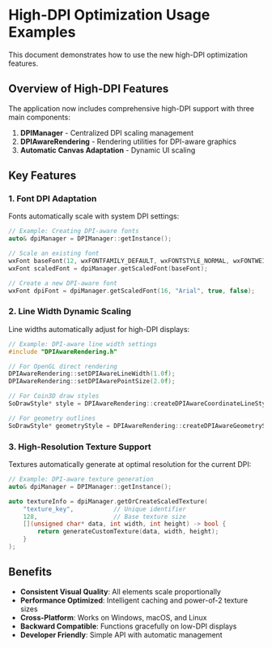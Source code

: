 # High-DPI Optimization Usage Examples

This document demonstrates how to use the new high-DPI optimization features.

## Overview of High-DPI Features

The application now includes comprehensive high-DPI support with three main components:

1. **DPIManager** - Centralized DPI scaling management
2. **DPIAwareRendering** - Rendering utilities for DPI-aware graphics  
3. **Automatic Canvas Adaptation** - Dynamic UI scaling

## Key Features

### 1. Font DPI Adaptation

Fonts automatically scale with system DPI settings:

```cpp
// Example: Creating DPI-aware fonts
auto& dpiManager = DPIManager::getInstance();

// Scale an existing font
wxFont baseFont(12, wxFONTFAMILY_DEFAULT, wxFONTSTYLE_NORMAL, wxFONTWEIGHT_NORMAL);
wxFont scaledFont = dpiManager.getScaledFont(baseFont);

// Create a new DPI-aware font
wxFont dpiFont = dpiManager.getScaledFont(16, "Arial", true, false);
```

### 2. Line Width Dynamic Scaling

Line widths automatically adjust for high-DPI displays:

```cpp
// Example: DPI-aware line width settings
#include "DPIAwareRendering.h"

// For OpenGL direct rendering
DPIAwareRendering::setDPIAwareLineWidth(1.0f);
DPIAwareRendering::setDPIAwarePointSize(2.0f);

// For Coin3D draw styles
SoDrawStyle* style = DPIAwareRendering::createDPIAwareCoordinateLineStyle(1.5f);

// For geometry outlines
SoDrawStyle* geometryStyle = DPIAwareRendering::createDPIAwareGeometryStyle(1.0f, false);
```

### 3. High-Resolution Texture Support

Textures automatically generate at optimal resolution for the current DPI:

```cpp
// Example: DPI-aware texture generation
auto& dpiManager = DPIManager::getInstance();

auto textureInfo = dpiManager.getOrCreateScaledTexture(
    "texture_key",           // Unique identifier
    128,                     // Base texture size
    [](unsigned char* data, int width, int height) -> bool {
        return generateCustomTexture(data, width, height);
    }
);
```

## Benefits

- **Consistent Visual Quality**: All elements scale proportionally
- **Performance Optimized**: Intelligent caching and power-of-2 texture sizes
- **Cross-Platform**: Works on Windows, macOS, and Linux
- **Backward Compatible**: Functions gracefully on low-DPI displays
- **Developer Friendly**: Simple API with automatic management 
